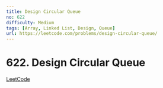 ```yaml
---
title: Design Circular Queue
no: 622
difficulty: Medium
tags: [Array, Linked List, Design, Queue]
url: https://leetcode.com/problems/design-circular-queue/
---
```


# 622. Design Circular Queue

[LeetCode](https://leetcode.com/problems/design-circular-queue/)

